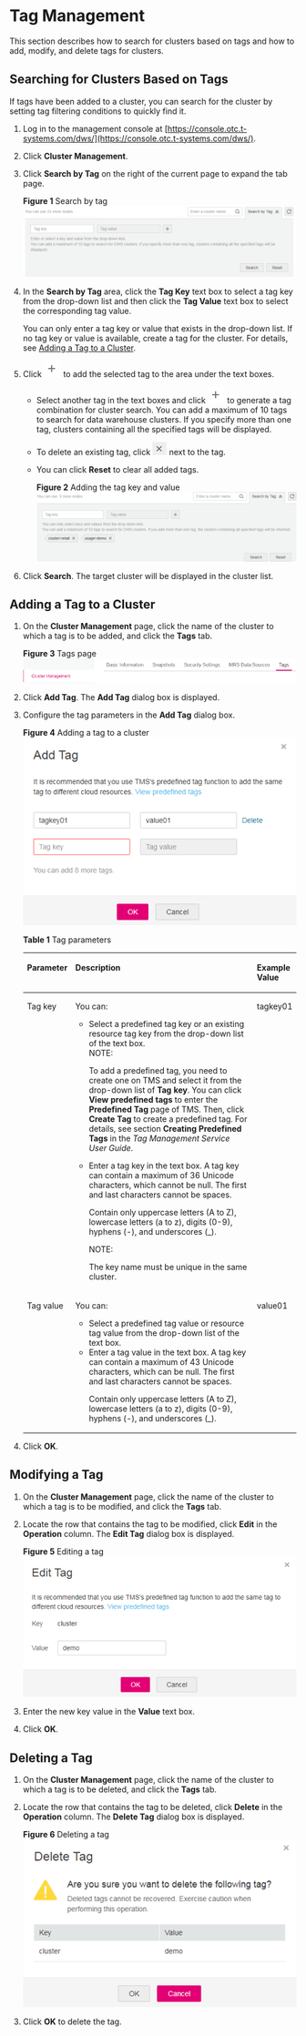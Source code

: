 # Tag Management<a name="dws_01_0105"></a>

This section describes how to search for clusters based on tags and how to add, modify, and delete tags for clusters.

## Searching for Clusters Based on Tags<a name="section887643535616"></a>

If tags have been added to a cluster, you can search for the cluster by setting tag filtering conditions to quickly find it.

1.  Log in to the management console at  [https://console.otc.t-systems.com/dws/](https://console.otc.t-systems.com/dws/).
2.  Click  **Cluster Management**.
3.  Click  **Search by Tag**  on the right of the current page to expand the tab page.

    **Figure  1**  Search by tag<a name="fig6194122616438"></a>  
    ![](figures/search-by-tag.png "search-by-tag")

4.  In the  **Search by Tag**  area, click the  **Tag Key**  text box to select a tag key from the drop-down list and then click the  **Tag Value**  text box to select the corresponding tag value.

    You can only enter a tag key or value that exists in the drop-down list. If no tag key or value is available, create a tag for the cluster. For details, see  [Adding a Tag to a Cluster](#section77515910494).

5.  Click  ![](figures/icon_dws_add_tag.png)  to add the selected tag to the area under the text boxes.
    -   Select another tag in the text boxes and click  ![](figures/icon_dws_add_tag.png)  to generate a tag combination for cluster search. You can add a maximum of 10 tags to search for data warehouse clusters. If you specify more than one tag, clusters containing all the specified tags will be displayed.
    -   To delete an existing tag, click  ![](figures/icon_dws_delete_tag.png)  next to the tag.
    -   You can click  **Reset**  to clear all added tags.

        **Figure  2**  Adding the tag key and value<a name="fig19996114485913"></a>  
        ![](figures/adding-the-tag-key-and-value.png "adding-the-tag-key-and-value")

6.  Click  **Search**. The target cluster will be displayed in the cluster list.

## Adding a Tag to a Cluster<a name="section77515910494"></a>

1.  On the  **Cluster Management**  page, click the name of the cluster to which a tag is to be added, and click the  **Tags**  tab.

    **Figure  3**  Tags page<a name="fig44818591213"></a>  
    ![](figures/tags-page.png "tags-page")

2.  Click  **Add Tag**. The  **Add Tag**  dialog box is displayed.
3.  Configure the tag parameters in the  **Add Tag**  dialog box.

    **Figure  4**  Adding a tag to a cluster<a name="fig1857218298273"></a>  
    ![](figures/adding-a-tag-to-a-cluster.png "adding-a-tag-to-a-cluster")

    **Table  1**  Tag parameters

    <a name="table12483201713111"></a>
    <table><thead align="left"><tr id="row17486121763113"><th class="cellrowborder" valign="top" width="15%" id="mcps1.2.4.1.1"><p id="p12486181715313"><a name="p12486181715313"></a><a name="p12486181715313"></a><strong id="b84235270617387"><a name="b84235270617387"></a><a name="b84235270617387"></a>Parameter</strong></p>
    </th>
    <th class="cellrowborder" valign="top" width="71%" id="mcps1.2.4.1.2"><p id="p1191704514113"><a name="p1191704514113"></a><a name="p1191704514113"></a><strong id="b842352706101627"><a name="b842352706101627"></a><a name="b842352706101627"></a>Description</strong></p>
    </th>
    <th class="cellrowborder" valign="top" width="14.000000000000002%" id="mcps1.2.4.1.3"><p id="p18486151713117"><a name="p18486151713117"></a><a name="p18486151713117"></a><strong id="b60793810112357"><a name="b60793810112357"></a><a name="b60793810112357"></a>Example Value</strong></p>
    </th>
    </tr>
    </thead>
    <tbody><tr id="row11486131733111"><td class="cellrowborder" valign="top" width="15%" headers="mcps1.2.4.1.1 "><p id="p1433134915503"><a name="p1433134915503"></a><a name="p1433134915503"></a>Tag key</p>
    </td>
    <td class="cellrowborder" valign="top" width="71%" headers="mcps1.2.4.1.2 "><p id="p4183104918156"><a name="p4183104918156"></a><a name="p4183104918156"></a>You can:</p>
    <a name="ul149381653121514"></a><a name="ul149381653121514"></a><ul id="ul149381653121514"><li>Select a predefined tag key or an existing resource tag key from the drop-down list of the text box.<div class="note" id="note354311061312"><a name="note354311061312"></a><a name="note354311061312"></a><span class="notetitle"> NOTE: </span><div class="notebody"><p id="p19473813185311"><a name="p19473813185311"></a><a name="p19473813185311"></a>To add a predefined tag, you need to create one on TMS and select it from the drop-down list of <span class="parmname" id="parmname890218564101210"><a name="parmname890218564101210"></a><a name="parmname890218564101210"></a><b>Tag key</b></span>. You can click <span class="uicontrol" id="uicontrol941000013191930"><a name="uicontrol941000013191930"></a><a name="uicontrol941000013191930"></a><b>View predefined tags</b></span> to enter the <span class="wintitle" id="wintitle72946297619202"><a name="wintitle72946297619202"></a><a name="wintitle72946297619202"></a><b>Predefined Tag</b></span> page of TMS. Then, click <span class="uicontrol" id="uicontrol1385059717192149"><a name="uicontrol1385059717192149"></a><a name="uicontrol1385059717192149"></a><b>Create Tag</b></span> to create a predefined tag. For details, see section <span class="filepath" id="filepath79624027716543"><a name="filepath79624027716543"></a><a name="filepath79624027716543"></a><b>Creating Predefined Tags</b></span> in the <em id="i842352697104314"><a name="i842352697104314"></a><a name="i842352697104314"></a>Tag Management Service User Guide</em>.</p>
    </div></div>
    </li></ul>
    <a name="ul154819568159"></a><a name="ul154819568159"></a><ul id="ul154819568159"><li>Enter a tag key in the text box. A tag key can contain a maximum of 36 Unicode characters, which cannot be null. The first and last characters cannot be spaces.<p id="p1740919129378"><a name="p1740919129378"></a><a name="p1740919129378"></a>Contain only uppercase letters (A to Z), lowercase letters (a to z), digits (0-9), hyphens (-), and underscores (_).</p>
    <div class="p" id="p922511632019"><a name="p922511632019"></a><a name="p922511632019"></a><div class="note" id="note206991233134612"><a name="note206991233134612"></a><a name="note206991233134612"></a><span class="notetitle"> NOTE: </span><div class="notebody"><p id="p10699733104619"><a name="p10699733104619"></a><a name="p10699733104619"></a>The key name must be unique in the same cluster.</p>
    </div></div>
    </div>
    </li></ul>
    </td>
    <td class="cellrowborder" valign="top" width="14.000000000000002%" headers="mcps1.2.4.1.3 "><p id="p848641718314"><a name="p848641718314"></a><a name="p848641718314"></a>tagkey01</p>
    </td>
    </tr>
    <tr id="row19486151715318"><td class="cellrowborder" valign="top" width="15%" headers="mcps1.2.4.1.1 "><p id="p1548761710317"><a name="p1548761710317"></a><a name="p1548761710317"></a>Tag value</p>
    </td>
    <td class="cellrowborder" valign="top" width="71%" headers="mcps1.2.4.1.2 "><p id="p34521618101419"><a name="p34521618101419"></a><a name="p34521618101419"></a>You can:</p>
    <a name="ul12885203215142"></a><a name="ul12885203215142"></a><ul id="ul12885203215142"><li>Select a predefined tag value or resource tag value from the drop-down list of the text box.</li><li>Enter a tag value in the text box. A tag key can contain a maximum of 43 Unicode characters, which can be null. The first and last characters cannot be spaces.<p id="p1110383711457"><a name="p1110383711457"></a><a name="p1110383711457"></a>Contain only uppercase letters (A to Z), lowercase letters (a to z), digits (0-9), hyphens (-), and underscores (_).</p>
    </li></ul>
    </td>
    <td class="cellrowborder" valign="top" width="14.000000000000002%" headers="mcps1.2.4.1.3 "><p id="p14487201712310"><a name="p14487201712310"></a><a name="p14487201712310"></a>value01</p>
    </td>
    </tr>
    </tbody>
    </table>

4.  Click  **OK**.

## Modifying a Tag<a name="section52819319499"></a>

1.  On the  **Cluster Management**  page, click the name of the cluster to which a tag is to be modified, and click the  **Tags**  tab.
2.  Locate the row that contains the tag to be modified, click  **Edit**  in the  **Operation**  column. The  **Edit Tag**  dialog box is displayed.

    **Figure  5**  Editing a tag<a name="fig4728182916311"></a>  
    ![](figures/editing-a-tag.png "editing-a-tag")

3.  Enter the new key value in the  **Value**  text box.
4.  Click  **OK**.

## Deleting a Tag<a name="section882014118493"></a>

1.  On the  **Cluster Management**  page, click the name of the cluster to which a tag is to be deleted, and click the  **Tags**  tab.
2.  Locate the row that contains the tag to be deleted, click  **Delete**  in the  **Operation**  column. The  **Delete Tag**  dialog box is displayed.

    **Figure  6**  Deleting a tag<a name="fig1994815502312"></a>  
    ![](figures/deleting-a-tag.png "deleting-a-tag")

3.  Click  **OK**  to delete the tag.

